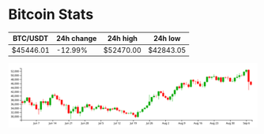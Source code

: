 # Bitcoin Stats

BTC/USDT|24h change|24h high|24h low|
|---|---|---|---|
|$45446.01|-12.99%|$52470.00|$42843.05|

<img src="./chart.svg">
